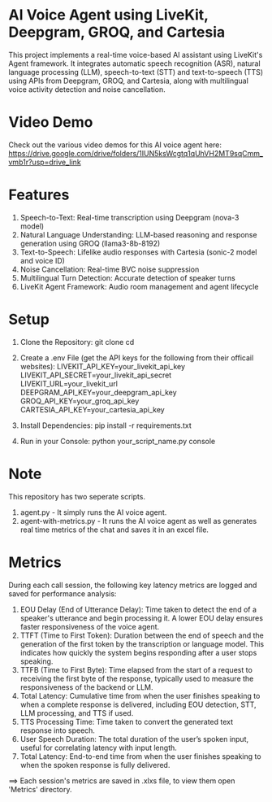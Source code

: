 # AI Voice Agent using LiveKit, Deepgram, GROQ, and Cartesia
This project implements a real-time voice-based AI assistant using LiveKit's Agent framework. It integrates automatic speech recognition (ASR), natural language processing (LLM), speech-to-text (STT) and text-to-speech (TTS) using APIs from Deepgram, GROQ, and Cartesia, along with multilingual voice activity detection and noise cancellation.

# Video Demo
Check out the various video demos for this AI voice agent here: 
https://drive.google.com/drive/folders/1IUN5ksWcgtq1qUhVH2MT9sqCmm_vmb1r?usp=drive_link

# Features
1. Speech-to-Text: Real-time transcription using Deepgram (nova-3 model)
2. Natural Language Understanding: LLM-based reasoning and response generation using GROQ (llama3-8b-8192)
3. Text-to-Speech: Lifelike audio responses with Cartesia (sonic-2 model and voice ID)
4. Noise Cancellation: Real-time BVC noise suppression
5. Multilingual Turn Detection: Accurate detection of speaker turns
6. LiveKit Agent Framework: Audio room management and agent lifecycle

# Setup
1. Clone the Repository:
   git clone <your-repo-url>
   cd <your-repo-directory>

2. Create a .env File (get the API keys for the following from their officail websites):
   LIVEKIT_API_KEY=your_livekit_api_key
   LIVEKIT_API_SECRET=your_livekit_api_secret
   LIVEKIT_URL=your_livekit_url
   DEEPGRAM_API_KEY=your_deepgram_api_key
   GROQ_API_KEY=your_groq_api_key
   CARTESIA_API_KEY=your_cartesia_api_key

4. Install Dependencies:
   pip install -r requirements.txt

5. Run in your Console:
   python your_script_name.py console

# Note
This repository has two seperate scripts.
1. agent.py - It simply runs the AI voice agent.
2. agent-with-metrics.py - It runs the AI voice agent as well as generates real time metrics of the chat and saves it in an excel file.

# Metrics
During each call session, the following key latency metrics are logged and saved for performance analysis:
1. EOU Delay (End of Utterance Delay):
   Time taken to detect the end of a speaker's utterance and begin processing it. A lower EOU delay ensures faster responsiveness of the voice agent.
2. TTFT (Time to First Token):
   Duration between the end of speech and the generation of the first token by the transcription or language model. This indicates how quickly the system begins responding after a user stops speaking.
3. TTFB (Time to First Byte):
   Time elapsed from the start of a request to receiving the first byte of the response, typically used to measure the responsiveness of the backend or LLM.
4. Total Latency:
   Cumulative time from when the user finishes speaking to when a complete response is delivered, including EOU detection, STT, LLM processing, and TTS if used.
5. TTS Processing Time:
   Time taken to convert the generated text response into speech.
6. User Speech Duration:
   The total duration of the user’s spoken input, useful for correlating latency with input length.
7. Total Latency:
   End-to-end time from when the user finishes speaking to when the spoken response is fully delivered.

==> Each session's metrics are saved in .xlxs file, to view them open 'Metrics' directory.
